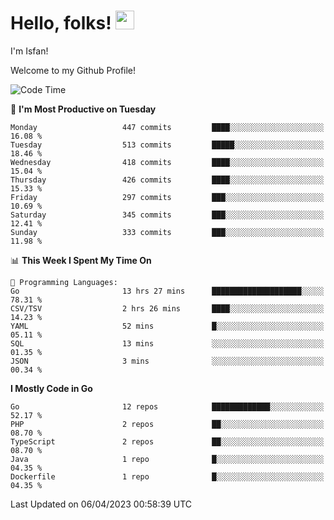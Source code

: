 # Hello, folks! <img src="https://raw.githubusercontent.com/MartinHeinz/MartinHeinz/master/wave.gif" width="30px" height="30px" />

I'm Isfan!

Welcome to my Github Profile!

<!--START_SECTION:waka-->
![Code Time](http://img.shields.io/badge/Code%20Time-2%2C518%20hrs%2058%20mins-blue)

📅 **I'm Most Productive on Tuesday** 

```text
Monday                   447 commits         ████░░░░░░░░░░░░░░░░░░░░░   16.08 % 
Tuesday                  513 commits         █████░░░░░░░░░░░░░░░░░░░░   18.46 % 
Wednesday                418 commits         ████░░░░░░░░░░░░░░░░░░░░░   15.04 % 
Thursday                 426 commits         ████░░░░░░░░░░░░░░░░░░░░░   15.33 % 
Friday                   297 commits         ███░░░░░░░░░░░░░░░░░░░░░░   10.69 % 
Saturday                 345 commits         ███░░░░░░░░░░░░░░░░░░░░░░   12.41 % 
Sunday                   333 commits         ███░░░░░░░░░░░░░░░░░░░░░░   11.98 % 
```


📊 **This Week I Spent My Time On** 

```text
💬 Programming Languages: 
Go                       13 hrs 27 mins      ████████████████████░░░░░   78.31 % 
CSV/TSV                  2 hrs 26 mins       ████░░░░░░░░░░░░░░░░░░░░░   14.23 % 
YAML                     52 mins             █░░░░░░░░░░░░░░░░░░░░░░░░   05.11 % 
SQL                      13 mins             ░░░░░░░░░░░░░░░░░░░░░░░░░   01.35 % 
JSON                     3 mins              ░░░░░░░░░░░░░░░░░░░░░░░░░   00.34 % 
```

**I Mostly Code in Go** 

```text
Go                       12 repos            █████████████░░░░░░░░░░░░   52.17 % 
PHP                      2 repos             ██░░░░░░░░░░░░░░░░░░░░░░░   08.70 % 
TypeScript               2 repos             ██░░░░░░░░░░░░░░░░░░░░░░░   08.70 % 
Java                     1 repo              █░░░░░░░░░░░░░░░░░░░░░░░░   04.35 % 
Dockerfile               1 repo              █░░░░░░░░░░░░░░░░░░░░░░░░   04.35 % 
```




 Last Updated on 06/04/2023 00:58:39 UTC
<!--END_SECTION:waka-->

<!--
**isfanazha/isfanazha** is a ✨ _special_ ✨ repository because its `README.md` (this file) appears on your GitHub profile.

Here are some ideas to get you started:

- 🔭 I’m currently working on ...
- 🌱 I’m currently learning ...
- 👯 I’m looking to collaborate on ...
- 🤔 I’m looking for help with ...
- 💬 Ask me about ...
- 📫 How to reach me: ...
- 😄 Pronouns: ...
- ⚡ Fun fact: ...
-->


